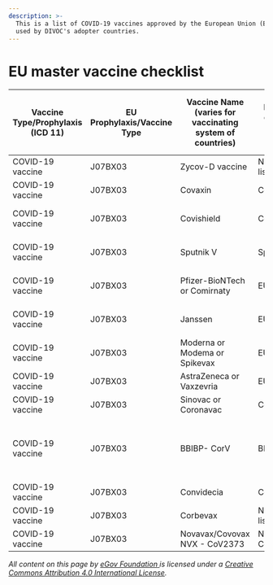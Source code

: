 ```yaml
---
description: >-
  This is a list of COVID-19 vaccines approved by the European Union (EU) and
  used by DIVOC's adopter countries.
---
```


# EU master vaccine checklist



| Vaccine Type/Prophylaxis (ICD 11) | EU Prophylaxis/Vaccine Type | Vaccine Name (varies for vaccinating system of countries) | EU Vaccine code (goes into the QR code) | Manufacturer Name (human readable)                     | Manufacturer Name (human readable) EU Manufacturer Code |
| --------------------------------- | --------------------------- | --------------------------------------------------------- | --------------------------------------- | ------------------------------------------------------ | ------------------------------------------------------- |
| COVID-19 vaccine                  | J07BX03                     | Zycov-D vaccine                                           | Not in the EU list                      | Cadila Healthcare                                      | Not in the EU list                                      |
| COVID-19 vaccine                  | J07BX03                     | Covaxin                                                   | Covaxin                                 | Bharat-Biotech                                         | Bharat-Biotech                                          |
| COVID-19 vaccine                  | J07BX03                     | Covishield                                                | Covishield                              | Serum Institute Of India                               | ORG-100001981                                           |
| COVID-19 vaccine                  | J07BX03                     | Sputnik V                                                 | Sputnik V                               | Gamaleya-Research-Institute                            | Gamaleya-Research-Institute                             |
| COVID-19 vaccine                  | J07BX03                     | Pfizer-BioNTech or Comirnaty                              | EU/1/20/1528                            | Biontech Manufacturing GmbH                            | ORG-100030215                                           |
| COVID-19 vaccine                  | J07BX03                     | Janssen                                                   | EU/1/20/1525                            | Janssen-Cilag International                            | ORG-100001417                                           |
| COVID-19 vaccine                  | J07BX03                     | Moderna or Modema or Spikevax                             | EU/1/20/1507                            | Moderna Biotech Spain S.L.                             | ORG-100031184                                           |
| COVID-19 vaccine                  | J07BX03                     | AstraZeneca or Vaxzevria                                  | EU/1/21/1529                            | AstraZeneca AB                                         | ORG-100001699                                           |
| COVID-19 vaccine                  | J07BX03                     | Sinovac or Coronavac                                      | CoronaVac                               | Sinovac-Biotech                                        | Sinovac- Biontech                                       |
| COVID-19 vaccine                  | J07BX03                     | BBIBP- CorV                                               | BBIBP- CorV                             | China Sinopharm International Corp. - Beijing location | ORG-100020693                                           |
| COVID-19 vaccine                  | J07BX03                     | Convidecia                                                | Convidecia                              | CanSino Biologics                                      | ORG-100013793                                           |
| COVID-19 vaccine                  | J07BX03                     | Corbevax                                                  | Not in the EU list                      | Biological E. Limited (BioE)                           | Not in the EU list                                      |
| COVID-19 vaccine                  | J07BX03                     | Novavax/Covovax NVX - CoV2373                             | NVX - CoV2373                           | Novavax                                                | ORG-100032020                                           |



_All content on this page by_ [_eGov Foundation_ ](https://egov.org.in)_is licensed under a_ [_Creative Commons Attribution 4.0 International License_](http://creativecommons.org/licenses/by/4.0/)_._
